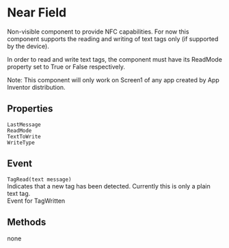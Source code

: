 # Near Field

Non-visible component to provide NFC capabilities. For now this component supports the reading and writing of text tags only (if supported by the device).  

In order to read and write text tags, the component must have its ReadMode property set to True or False respectively.  

Note: This component will only work on Screen1 of any app created by App Inventor distribution.  

## Properties
`LastMessage`  
`ReadMode`  
`TextToWrite`    
`WriteType`
## Event  
`TagRead(text message)`  
  Indicates that a new tag has been detected. Currently this is only a plain text tag.  
Event for TagWritten  
## Methods  
none  
